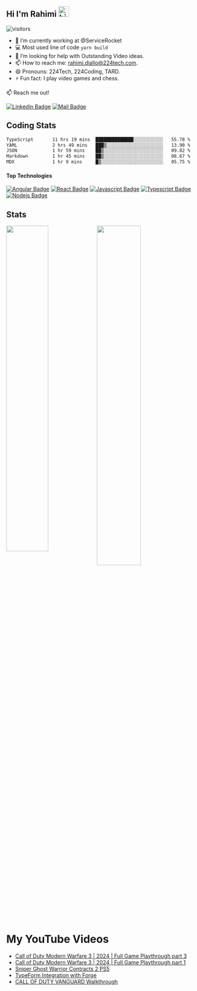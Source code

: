 ## Hi I'm **Rahimi** <img src="https://user-images.githubusercontent.com/1303154/88677602-1635ba80-d120-11ea-84d8-d263ba5fc3c0.gif" width="28px" alt="hi">
![visitors](https://visitor-badge.glitch.me/badge?page_id=tard916.tard916)

- 🔭 I’m currently working at @ServiceRocket
- :computer: Most used line of code `yarn build`
- 🤔 I’m looking for help with Outstanding Video ideas.
- 📫 How to reach me: rahimi.diallo@224tech.com.
- 😄 Pronouns: 224Tech, 224Coding, TARD.
- ⚡ Fun fact: I play video games and chess.


:mailbox: Reach me out!

[![Linkedin Badge](https://img.shields.io/badge/-rahimi-0e76a8?style=flat&labelColor=0e76a8&logo=linkedin&logoColor=white)](https://www.linkedin.com/in/thierno-abdoul-rahim-diallo/) 
[![Mail Badge](https://img.shields.io/badge/-rahimi.diallo-c0392b?style=flat&labelColor=c0392b&logo=gmail&logoColor=white)](mailto:rahimi.diallo@224tech.com)

## Coding Stats
<!--START_SECTION:waka-->

```txt
TypeScript       11 hrs 19 mins  ██████████████░░░░░░░░░░░   55.78 %
YAML             2 hrs 49 mins   ███▒░░░░░░░░░░░░░░░░░░░░░   13.90 %
JSON             1 hr 59 mins    ██▒░░░░░░░░░░░░░░░░░░░░░░   09.82 %
Markdown         1 hr 45 mins    ██▒░░░░░░░░░░░░░░░░░░░░░░   08.67 %
MDX              1 hr 9 mins     █▒░░░░░░░░░░░░░░░░░░░░░░░   05.75 %
```

<!--END_SECTION:waka-->


[comment]: <> (## Languages)

[comment]: <> (<img align="left" alt="NodeJS" src="https://img.shields.io/badge/Node.js-339933?style=for-the-badge&labelColor=1e2122&logoColor=339933&logo=node-dot-js"/>)

[comment]: <> (<img align="left" align="left" alt="JavaScript" src="https://img.shields.io/badge/javascript-%23323330.svg?style=for-the-badge&logo=javascript&logoColor-%23F7DF1E"/>)

[comment]: <> (<img align="left" alt="NodeJS" src="https://img.shields.io/badge/PHP-777BB4?style=for-the-badge&labelColor=212433&logoColor=777BB4&logo=php"/>)

[comment]: <> (<img align="left" alt="NodeJS" src="https://img.shields.io/badge/Java-007396?style=for-the-badge&labelColor=f5971f&logoColor=007396&logo=java"/>)

[comment]: <> (<img align="left" alt="NodeJS" src="https://img.shields.io/badge/Angular-DD0031?style=for-the-badge&labelColor=ffffff&logoColor=DD0031&logo=angular"/>)

[comment]: <> (<img align="left" alt="NodeJS" src="https://img.shields.io/badge/React-61DAFB?style=for-the-badge&labelColor=20232A&logoColor=61DAFB&logo=react"/>)

[comment]: <> (<img align="left" alt="NodeJS" src="https://img.shields.io/badge/TypeScript-3178C6?style=for-the-badge&labelColor=ffffff&logoColor=3178C6&logo=typescript"/>)

#### Top Technologies

[![Angular Badge](https://img.shields.io/badge/Angular-DD0031?style=for-the-badge&labelColor=ffffff&logoColor=DD0031&logo=angular)](#)
[![React Badge](https://img.shields.io/badge/-React-61DBFB?style=for-the-badge&labelColor=black&logo=react&logoColor=61DBFB)](#) 
[![Javascript Badge](https://img.shields.io/badge/-Javascript-F0DB4F?style=for-the-badge&labelColor=black&logo=javascript&logoColor=F0DB4F)](#) 
[![Typescript Badge](https://img.shields.io/badge/-Typescript-007acc?style=for-the-badge&labelColor=black&logo=typescript&logoColor=007acc)](#) 
[![Nodejs Badge](https://img.shields.io/badge/-Nodejs-3C873A?style=for-the-badge&labelColor=black&logo=node.js&logoColor=3C873A)](#) 

## Stats
<img align="left" width="47%" src="https://github-readme-stats.vercel.app/api?username=tard916&count_private=true&theme=tokyonight&hide=contribs,prs,issues" />
<img align="left" width="48%" src="https://github-readme-stats.vercel.app/api/top-langs/?username=tard916&layout=compact" />

<br />
<br />
<br />
<br />
<br />
<br />
<br />
<br /><br />

<br />

# **My YouTube Videos** 
<!-- YT_VIDEO_LIST:START -->
- [Call of Duty Modern Warfare 3 | 2024 | Full Game Playthrough part 3](https://www.youtube.com/watch?v=85xJYYiSnMQ)
- [Call of Duty Modern Warfare 3 | 2024 | Full Game Playthrough part 1](https://www.youtube.com/watch?v=e4Z77vZeJjo)
- [Sniper Ghost Warrior Contracts 2 PS5](https://www.youtube.com/watch?v=eoSFJj_IjPM)
- [TypeForm Integration with Forge](https://www.youtube.com/watch?v=vI91yJLU1kQ)
- [CALL OF DUTY  VANGUARD Walkthrough](https://www.youtube.com/watch?v=NiTfokEbTCg)
<!-- YT_VIDEO_LIST:END -->

